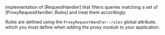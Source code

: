 Implementation of [RequestHandler] that filters queries matching a set of [ProxyRequestHandler::Rules] and treat them accordingly.

Rules are defined using the `ProxyRequestHandler::rules` global attribute, which you must define when adding the _proxy module_ to your application.
